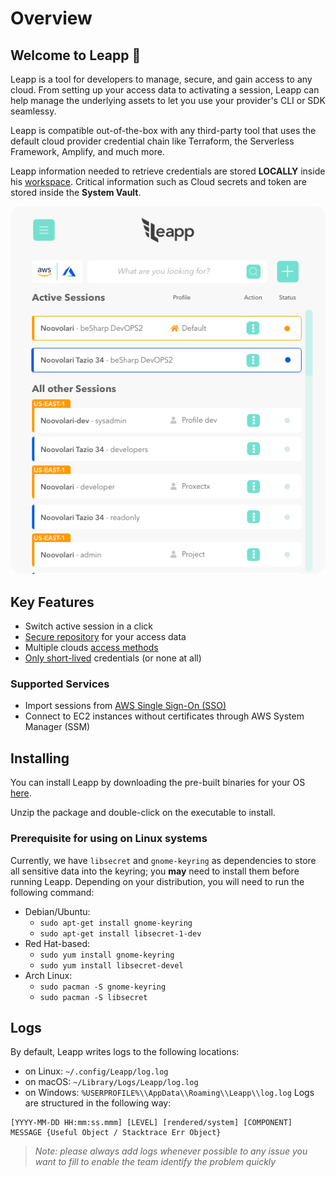 # Overview

## Welcome to Leapp :rocket:

Leapp is a tool for developers to manage, secure, and gain access to any cloud. From setting up your access data to activating a session, Leapp can help manage the underlying assets to let you use your provider's CLI or SDK seamlessy.

Leapp is compatible out-of-the-box with any third-party tool that uses the default cloud provider credential chain like Terraform, the Serverless Framework, Amplify, and much more.

Leapp information needed to retrieve credentials are stored **LOCALLY** inside his [workspace](concepts.md). Critical information such as Cloud secrets and token are stored inside the **System Vault**.

![Leapp Main Window](images/main-window.png?style=center-img)

## Key Features

- Switch active session in a click
- [Secure repository](contributing/system_vault.md) for your access data
- Multiple clouds [access methods](use-cases/intro.md)
- [Only short-lived](concepts.md) credentials (or none at all)
  
### Supported Services

- Import sessions from [AWS Single Sign-On (SSO)](use-cases/aws_sso.md)
- Connect to EC2 instances without certificates through AWS System Manager (SSM)

## Installing

You can install Leapp by downloading the pre-built binaries for your OS [here](https://www.leapp.cloud/releases).

Unzip the package and double-click on the executable to install.

### Prerequisite for using on Linux systems
Currently, we have `libsecret` and `gnome-keyring` as dependencies to store all sensitive data into the keyring; you **may** need to install them before running Leapp.
Depending on your distribution, you will need to run the following command:

- Debian/Ubuntu:
  - `sudo apt-get install gnome-keyring`
  - `sudo apt-get install libsecret-1-dev`
- Red Hat-based:
  - `sudo yum install gnome-keyring`
  - `sudo yum install libsecret-devel`
- Arch Linux:
  - `sudo pacman -S gnome-keyring`
  - `sudo pacman -S libsecret`

## Logs

By default, Leapp writes logs to the following locations:

- on Linux: `~/.config/Leapp/log.log`
- on macOS: `~/Library/Logs/Leapp/log.log`
- on Windows: `%USERPROFILE%\\AppData\\Roaming\\Leapp\\log.log`
  Logs are structured in the following way:
```
[YYYY-MM-DD HH:mm:ss.mmm] [LEVEL] [rendered/system] [COMPONENT] MESSAGE {Useful Object / Stacktrace Err Object}
```
> *Note: please always add logs whenever possible to any issue you want to fill to enable the team identify the problem quickly*
